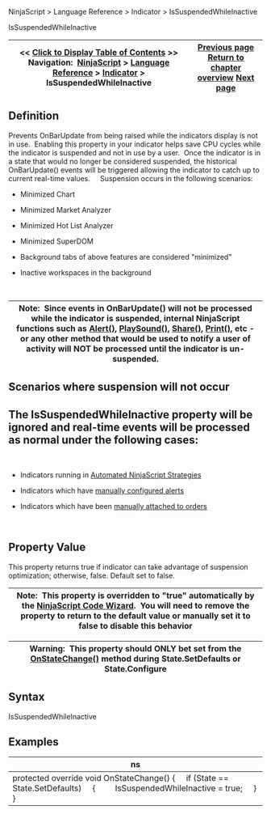 ﻿
NinjaScript > Language Reference > Indicator > IsSuspendedWhileInactive

IsSuspendedWhileInactive

| << [Click to Display Table of Contents](issuspendedwhileinactive.md) >> **Navigation:**     [NinjaScript](ninjascript.md) > [Language Reference](language_reference_wip.md) > [Indicator](indicator.md) > IsSuspendedWhileInactive | [Previous page](ischartonly.md) [Return to chapter overview](indicator.md) [Next page](paintpricemarkers.md) |
| --- | --- |
## Definition
Prevents OnBarUpdate from being raised while the indicators display is not in use.  Enabling this property in your indicator helps save CPU cycles while the indicator is suspended and not in use by a user.  Once the indicator is in a state that would no longer be considered suspended, the historical OnBarUpdate() events will be triggered allowing the indicator to catch up to current real-time values.  
 
Suspension occurs in the following scenarios:
 
- Minimized Chart

- Minimized Market Analyzer

- Minimized Hot List Analyzer

- Minimized SuperDOM

- Background tabs of above features are considered "minimized"

- Inactive workspaces in the background

 

| Note:  Since events in OnBarUpdate() will not be processed while the indicator is suspended, internal NinjaScript functions such as [Alert()](alert.md), [PlaySound()](playsound.md), [Share()](share.md), [Print()](print.md), etc - or any other method that would be used to notify a user of activity will NOT be processed until the indicator is un-suspended. |
| --- |

## Scenarios where suspension will not occur
## The IsSuspendedWhileInactive property will be ignored and real-time events will be processed as normal under the following cases:
 
- Indicators running in [Automated NinjaScript Strategies](running_a_ninjascript_strategy.md)

- Indicators which have [manually configured alerts](alerts_dialog.md)

- Indicators which have been [manually attached to orders](attachingorderstoindicators.md)

 
## Property Value
This property returns true if indicator can take advantage of suspension optimization; otherwise, false. Default set to false.
 

| Note:  This property is overridden to "true" automatically by the [NinjaScript Code Wizard](ns_wizard.md).  You will need to remove the property to return to the default value or manually set it to false to disable this behavior |
| --- |

| Warning:  This property should ONLY bet set from the [OnStateChange()](onstatechange.md) method during State.SetDefaults or State.Configure |
| --- |

## Syntax
IsSuspendedWhileInactive
 
## Examples

| ns |
| --- |
| protected override void OnStateChange() {      if (State == State.SetDefaults)      {          IsSuspendedWhileInactive = true;      } } |
